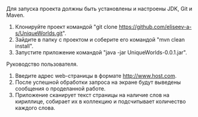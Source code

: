 Для запуска проекта должны быть установлены и настроены JDK, Git и Maven.
1. Клонируйте проект командой
"git clone https://github.com/eliseev-a-s/UniqueWorlds.git".
2. Зайдите в папку с проектом и соберите его командой "mvn clean install".
3. Запустите приложение командой "java -jar UniqueWorlds-0.0.1.jar".

Руководство пользователя.
1. Введите адрес web-страницы в формате http://www.host.com.
2. После успешной обработки запроса на экране будут выведены сообщения о проделанной работе.
3. Приложение сканирует текст страницы на наличие слов на кириллице, собирает их в коллекцию и подсчитывает количество каждого слова.